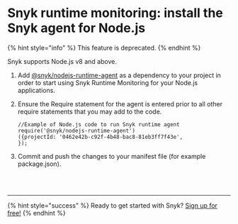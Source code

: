 # Snyk runtime monitoring: install the Snyk agent for Node.js

{% hint style="info" %}
This feature is deprecated.
{% endhint %}

Snyk supports Node.js v8 and above.

1. Add [@snyk/nodejs-runtime-agent](https://www.npmjs.com/package/@snyk/nodejs-runtime-agent) as a dependency to your project in order to start using Snyk Runtime Monitoring for your Node.js applications.
2. Ensure the Require statement for the agent is entered prior to all other require statements that you may add to the code.

   ```text
   //Example of Node.js code to run Snyk runtime agent
   require('@snyk/nodejs-runtime-agent')
   ({projectId: '0462e42b-c92f-4b48-bac8-81eb3ff7f43e',
   });
   ```

3. Commit and push the changes to your manifest file \(for example package.json\).

 
<br><br><hr>

{% hint style="success" %}
Ready to get started with Snyk? [Sign up for free!](https://snyk.io/login?cta=sign-up&loc=footer&page=support_docs_page)
{% endhint %}